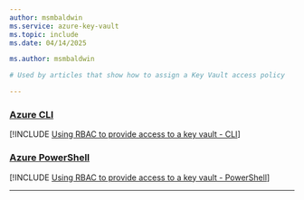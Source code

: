 ```yaml
---
author: msmbaldwin
ms.service: azure-key-vault
ms.topic: include
ms.date: 04/14/2025

ms.author: msmbaldwin

# Used by articles that show how to assign a Key Vault access policy

---
```


### [Azure CLI](#tab/azure-cli)

[!INCLUDE [Using RBAC to provide access to a key vault - CLI](./upn-crypto-officer-cli.md)]

### [Azure PowerShell](#tab/azure-powershell)

[!INCLUDE [Using RBAC to provide access to a key vault - PowerShell](./upn-crypto-officer-powershell.md)]

---

